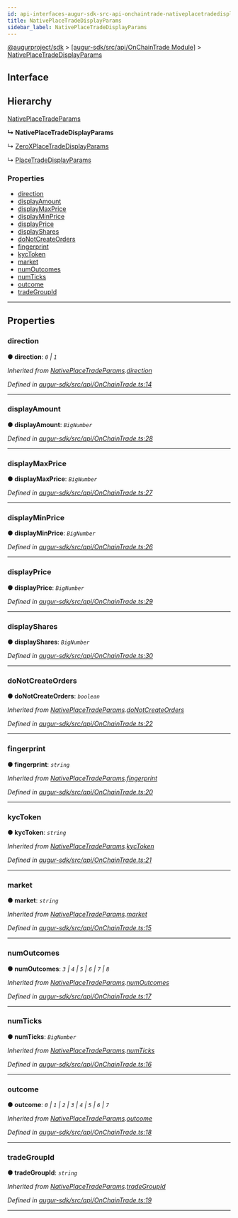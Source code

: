 ```yaml
---
id: api-interfaces-augur-sdk-src-api-onchaintrade-nativeplacetradedisplayparams
title: NativePlaceTradeDisplayParams
sidebar_label: NativePlaceTradeDisplayParams
---
```


[@augurproject/sdk](api-readme.md) > [[augur-sdk/src/api/OnChainTrade Module]](api-modules-augur-sdk-src-api-onchaintrade-module.md) > [NativePlaceTradeDisplayParams](api-interfaces-augur-sdk-src-api-onchaintrade-nativeplacetradedisplayparams.md)

## Interface

## Hierarchy

 [NativePlaceTradeParams](api-interfaces-augur-sdk-src-api-onchaintrade-nativeplacetradeparams.md)

**↳ NativePlaceTradeDisplayParams**

↳  [ZeroXPlaceTradeDisplayParams](api-interfaces-augur-sdk-src-api-zerox-zeroxplacetradedisplayparams.md)

↳  [PlaceTradeDisplayParams](api-interfaces-augur-sdk-src-api-trade-placetradedisplayparams.md)

### Properties

* [direction](api-interfaces-augur-sdk-src-api-onchaintrade-nativeplacetradedisplayparams.md#direction)
* [displayAmount](api-interfaces-augur-sdk-src-api-onchaintrade-nativeplacetradedisplayparams.md#displayamount)
* [displayMaxPrice](api-interfaces-augur-sdk-src-api-onchaintrade-nativeplacetradedisplayparams.md#displaymaxprice)
* [displayMinPrice](api-interfaces-augur-sdk-src-api-onchaintrade-nativeplacetradedisplayparams.md#displayminprice)
* [displayPrice](api-interfaces-augur-sdk-src-api-onchaintrade-nativeplacetradedisplayparams.md#displayprice)
* [displayShares](api-interfaces-augur-sdk-src-api-onchaintrade-nativeplacetradedisplayparams.md#displayshares)
* [doNotCreateOrders](api-interfaces-augur-sdk-src-api-onchaintrade-nativeplacetradedisplayparams.md#donotcreateorders)
* [fingerprint](api-interfaces-augur-sdk-src-api-onchaintrade-nativeplacetradedisplayparams.md#fingerprint)
* [kycToken](api-interfaces-augur-sdk-src-api-onchaintrade-nativeplacetradedisplayparams.md#kyctoken)
* [market](api-interfaces-augur-sdk-src-api-onchaintrade-nativeplacetradedisplayparams.md#market)
* [numOutcomes](api-interfaces-augur-sdk-src-api-onchaintrade-nativeplacetradedisplayparams.md#numoutcomes)
* [numTicks](api-interfaces-augur-sdk-src-api-onchaintrade-nativeplacetradedisplayparams.md#numticks)
* [outcome](api-interfaces-augur-sdk-src-api-onchaintrade-nativeplacetradedisplayparams.md#outcome)
* [tradeGroupId](api-interfaces-augur-sdk-src-api-onchaintrade-nativeplacetradedisplayparams.md#tradegroupid)

---

## Properties

<a id="direction"></a>

###  direction

**● direction**: *`0` \| `1`*

*Inherited from [NativePlaceTradeParams](api-interfaces-augur-sdk-src-api-onchaintrade-nativeplacetradeparams.md).[direction](api-interfaces-augur-sdk-src-api-onchaintrade-nativeplacetradeparams.md#direction)*

*Defined in [augur-sdk/src/api/OnChainTrade.ts:14](https://github.com/AugurProject/augur/blob/3727cd4ec9/packages/augur-sdk/src/api/OnChainTrade.ts#L14)*

___
<a id="displayamount"></a>

###  displayAmount

**● displayAmount**: *`BigNumber`*

*Defined in [augur-sdk/src/api/OnChainTrade.ts:28](https://github.com/AugurProject/augur/blob/3727cd4ec9/packages/augur-sdk/src/api/OnChainTrade.ts#L28)*

___
<a id="displaymaxprice"></a>

###  displayMaxPrice

**● displayMaxPrice**: *`BigNumber`*

*Defined in [augur-sdk/src/api/OnChainTrade.ts:27](https://github.com/AugurProject/augur/blob/3727cd4ec9/packages/augur-sdk/src/api/OnChainTrade.ts#L27)*

___
<a id="displayminprice"></a>

###  displayMinPrice

**● displayMinPrice**: *`BigNumber`*

*Defined in [augur-sdk/src/api/OnChainTrade.ts:26](https://github.com/AugurProject/augur/blob/3727cd4ec9/packages/augur-sdk/src/api/OnChainTrade.ts#L26)*

___
<a id="displayprice"></a>

###  displayPrice

**● displayPrice**: *`BigNumber`*

*Defined in [augur-sdk/src/api/OnChainTrade.ts:29](https://github.com/AugurProject/augur/blob/3727cd4ec9/packages/augur-sdk/src/api/OnChainTrade.ts#L29)*

___
<a id="displayshares"></a>

###  displayShares

**● displayShares**: *`BigNumber`*

*Defined in [augur-sdk/src/api/OnChainTrade.ts:30](https://github.com/AugurProject/augur/blob/3727cd4ec9/packages/augur-sdk/src/api/OnChainTrade.ts#L30)*

___
<a id="donotcreateorders"></a>

###  doNotCreateOrders

**● doNotCreateOrders**: *`boolean`*

*Inherited from [NativePlaceTradeParams](api-interfaces-augur-sdk-src-api-onchaintrade-nativeplacetradeparams.md).[doNotCreateOrders](api-interfaces-augur-sdk-src-api-onchaintrade-nativeplacetradeparams.md#donotcreateorders)*

*Defined in [augur-sdk/src/api/OnChainTrade.ts:22](https://github.com/AugurProject/augur/blob/3727cd4ec9/packages/augur-sdk/src/api/OnChainTrade.ts#L22)*

___
<a id="fingerprint"></a>

###  fingerprint

**● fingerprint**: *`string`*

*Inherited from [NativePlaceTradeParams](api-interfaces-augur-sdk-src-api-onchaintrade-nativeplacetradeparams.md).[fingerprint](api-interfaces-augur-sdk-src-api-onchaintrade-nativeplacetradeparams.md#fingerprint)*

*Defined in [augur-sdk/src/api/OnChainTrade.ts:20](https://github.com/AugurProject/augur/blob/3727cd4ec9/packages/augur-sdk/src/api/OnChainTrade.ts#L20)*

___
<a id="kyctoken"></a>

###  kycToken

**● kycToken**: *`string`*

*Inherited from [NativePlaceTradeParams](api-interfaces-augur-sdk-src-api-onchaintrade-nativeplacetradeparams.md).[kycToken](api-interfaces-augur-sdk-src-api-onchaintrade-nativeplacetradeparams.md#kyctoken)*

*Defined in [augur-sdk/src/api/OnChainTrade.ts:21](https://github.com/AugurProject/augur/blob/3727cd4ec9/packages/augur-sdk/src/api/OnChainTrade.ts#L21)*

___
<a id="market"></a>

###  market

**● market**: *`string`*

*Inherited from [NativePlaceTradeParams](api-interfaces-augur-sdk-src-api-onchaintrade-nativeplacetradeparams.md).[market](api-interfaces-augur-sdk-src-api-onchaintrade-nativeplacetradeparams.md#market)*

*Defined in [augur-sdk/src/api/OnChainTrade.ts:15](https://github.com/AugurProject/augur/blob/3727cd4ec9/packages/augur-sdk/src/api/OnChainTrade.ts#L15)*

___
<a id="numoutcomes"></a>

###  numOutcomes

**● numOutcomes**: *`3` \| `4` \| `5` \| `6` \| `7` \| `8`*

*Inherited from [NativePlaceTradeParams](api-interfaces-augur-sdk-src-api-onchaintrade-nativeplacetradeparams.md).[numOutcomes](api-interfaces-augur-sdk-src-api-onchaintrade-nativeplacetradeparams.md#numoutcomes)*

*Defined in [augur-sdk/src/api/OnChainTrade.ts:17](https://github.com/AugurProject/augur/blob/3727cd4ec9/packages/augur-sdk/src/api/OnChainTrade.ts#L17)*

___
<a id="numticks"></a>

###  numTicks

**● numTicks**: *`BigNumber`*

*Inherited from [NativePlaceTradeParams](api-interfaces-augur-sdk-src-api-onchaintrade-nativeplacetradeparams.md).[numTicks](api-interfaces-augur-sdk-src-api-onchaintrade-nativeplacetradeparams.md#numticks)*

*Defined in [augur-sdk/src/api/OnChainTrade.ts:16](https://github.com/AugurProject/augur/blob/3727cd4ec9/packages/augur-sdk/src/api/OnChainTrade.ts#L16)*

___
<a id="outcome"></a>

###  outcome

**● outcome**: *`0` \| `1` \| `2` \| `3` \| `4` \| `5` \| `6` \| `7`*

*Inherited from [NativePlaceTradeParams](api-interfaces-augur-sdk-src-api-onchaintrade-nativeplacetradeparams.md).[outcome](api-interfaces-augur-sdk-src-api-onchaintrade-nativeplacetradeparams.md#outcome)*

*Defined in [augur-sdk/src/api/OnChainTrade.ts:18](https://github.com/AugurProject/augur/blob/3727cd4ec9/packages/augur-sdk/src/api/OnChainTrade.ts#L18)*

___
<a id="tradegroupid"></a>

###  tradeGroupId

**● tradeGroupId**: *`string`*

*Inherited from [NativePlaceTradeParams](api-interfaces-augur-sdk-src-api-onchaintrade-nativeplacetradeparams.md).[tradeGroupId](api-interfaces-augur-sdk-src-api-onchaintrade-nativeplacetradeparams.md#tradegroupid)*

*Defined in [augur-sdk/src/api/OnChainTrade.ts:19](https://github.com/AugurProject/augur/blob/3727cd4ec9/packages/augur-sdk/src/api/OnChainTrade.ts#L19)*

___

